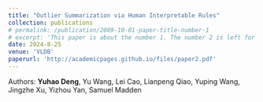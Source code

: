 ```yaml
---
title: "Outlier Summarization via Human Interpretable Rules"
collection: publications
# permalink: /publication/2009-10-01-paper-title-number-1
# excerpt: 'This paper is about the number 1. The number 2 is left for future work.'
date: 2024-8-25
venue: 'VLDB'
paperurl: 'http://academicpages.github.io/files/paper2.pdf'
---
```

<!-- This paper is about the number 1. The number 2 is left for future work. -->
Authors: **Yuhao Deng**, Yu Wang, Lei Cao, Lianpeng Qiao, Yuping Wang, Jingzhe Xu, Yizhou Yan, Samuel Madden

